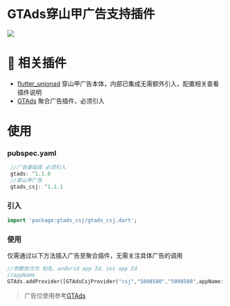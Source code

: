 # GTAds穿山甲广告支持插件
<p>
<a href="https://pub.flutter-io.cn/packages/gtads_csj"><img src=https://img.shields.io/badge/gtads_csj-v1.1.1-success></a>
</p>

# 📢 相关插件

- [flutter_unionad](https://github.com/gstory0404/flutter_unionad) 穿山甲广告本体，内部已集成无需额外引入，配置相关查看插件说明
- [GTAds](https://github.com/gstory0404/GTAds) 聚合广告插件，必须引入

# 使用

### pubspec.yaml
```dart
 //广告基础库 必须引入
 gtads: ^1.1.0
 //穿山甲广告
 gtads_csj: ^1.1.1
```

### 引入
```dart
import 'package:gtads_csj/gtads_csj.dart';
```

### 使用
仅需通过以下方法插入广告至聚合插件，无需关注具体广告的调用
```dart
//参数依次为 别名、andorid app Id、ios app Id
//appName 
GTAds.addProvider([GTAdsCsjProvider("csj","5098580","5098580",appName: "unionad")]);
```

> 广告位使用参考[GTAds](https://github.com/gstory0404/GTAds/tree/master/gtads)